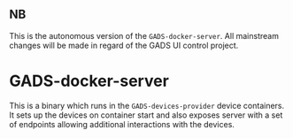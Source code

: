 ## NB
This is the autonomous version of the `GADS-docker-server`. All mainstream changes will be made in regard of the GADS UI control project.  

# GADS-docker-server

This is a binary which runs in the `GADS-devices-provider` device containers. It sets up the devices on container start and also exposes server with a set of endpoints allowing additional interactions with the devices.